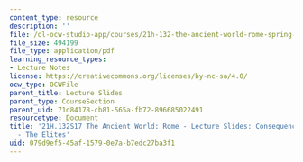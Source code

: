 ```yaml
---
content_type: resource
description: ''
file: /ol-ocw-studio-app/courses/21h-132-the-ancient-world-rome-spring-2017/079d9ef545af15790e7ab7edc27ba3f1_MIT21H_132S17_ConseqncsElit.pdf
file_size: 494199
file_type: application/pdf
learning_resource_types:
- Lecture Notes
license: https://creativecommons.org/licenses/by-nc-sa/4.0/
ocw_type: OCWFile
parent_title: Lecture Slides
parent_type: CourseSection
parent_uid: 71d84178-cb81-565a-fb72-896685022491
resourcetype: Document
title: '21H.132S17 The Ancient World: Rome - Lecture Slides: Consequences of Empire
  - The Elites'
uid: 079d9ef5-45af-1579-0e7a-b7edc27ba3f1
---
```

